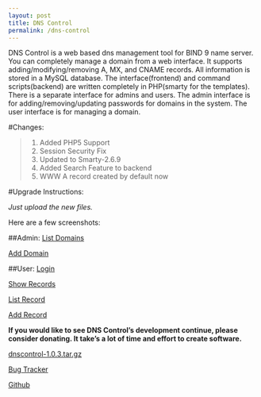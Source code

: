 ```yaml
--- 
layout: post
title: DNS Control
permalink: /dns-control
---
```

DNS Control is a web based dns management tool for BIND 9 name server. You can completely manage a domain from a web interface. It supports adding/modifying/removing A, MX, and CNAME records. All information is stored in a MySQL database. The interface(frontend) and command scripts(backend) are written completely in PHP(smarty for the templates). There is a separate interface for admins and users. The admin interface is for adding/removing/updating passwords for domains in the system. The user interface is for managing a domain.

#Changes:

>1. Added PHP5 Support
>2. Session Security Fix
>3. Updated to Smarty-2.6.9
>4. Added Search Feature to backend
>5. WWW A record created by default now



#Upgrade Instructions:

*Just upload the new files.*

Here are a few screenshots:

##Admin:
[List Domains](/assets/dnscontrol/admindomains.png)

[Add Domain](/assets/dnscontrol/adminadddomain.png)

##User:
[Login](/assets/dnscontrol/userlogin.png)

[Show Records](/assets/dnscontrol/userrecords.png)

[List Record](/assets/dnscontrol/usereditrecord.png)

[Add Record](/assets/dnscontrol/useraddrecord.png)

**If you would like to see DNS Control’s development continue, please consider donating. It take’s a lot of time and effort to create software.**

[dnscontrol-1.0.3.tar.gz](/assets/dnscontrol-1.0.3.tar.gz)

[Bug Tracker](http://r00tshell.lighthouseapp.com/projects/10528-dns-control/overview)

[Github](http://github.com/jmazzi/dns-control)